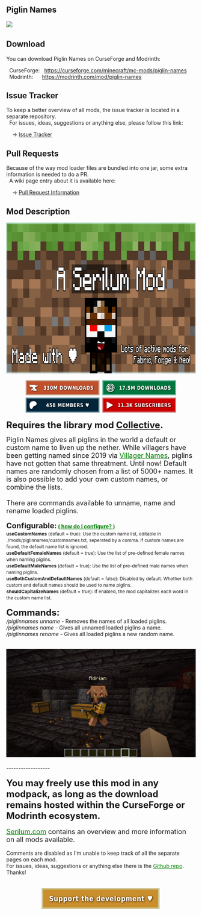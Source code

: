 <h2>Piglin Names</h2>
<p><a href="https://github.com/Serilum/Piglin-Names"><img src="https://serilum.com/assets/data/logo/piglin-names.png"></a></p><h2>Download</h2>
<p>You can download Piglin Names on CurseForge and Modrinth:</p><p>&nbsp;&nbsp;CurseForge: &nbsp;&nbsp;<a href="https://curseforge.com/minecraft/mc-mods/piglin-names">https://curseforge.com/minecraft/mc-mods/piglin-names</a><br>&nbsp;&nbsp;Modrinth: &nbsp;&nbsp;&nbsp;&nbsp;&nbsp;<a href="https://modrinth.com/mod/piglin-names">https://modrinth.com/mod/piglin-names</a></p>
<h2>Issue Tracker</h2>
<p>To keep a better overview of all mods, the issue tracker is located in a separate repository.<br>&nbsp;&nbsp;For issues, ideas, suggestions or anything else, please follow this link:</p>
<p>&nbsp;&nbsp;&nbsp;&nbsp;-> <a href="https://serilum.com/url/issue-tracker">Issue Tracker</a></p>
<h2>Pull Requests</h2>
<p>Because of the way mod loader files are bundled into one jar, some extra information is needed to do a PR.<br>&nbsp;&nbsp;A wiki page entry about it is available here:</p>
<p>&nbsp;&nbsp;&nbsp;&nbsp;-> <a href="https://serilum.com/url/pull-requests">Pull Request Information</a></p>
<h2>Mod Description</h2>
<p style="text-align: center;"><a href="https://serilum.com/"><img src="https://github.com/Serilum/.cdn/raw/main/description/header/header.png" alt="" width="838" height="400" /></a></p>
<p style="text-align: center;"><a href="https://curseforge.com/members/serilum/projects" target="_blank" rel="noopener noreferrer"><img src="https://raw.githubusercontent.com/Serilum/.data-workflow/main/badges/svg/curseforge.svg" width="200" /></a> <a href="https://modrinth.com/user/Serilum" target="_blank" rel="noopener noreferrer"><img src="https://raw.githubusercontent.com/Serilum/.data-workflow/main/badges/svg/modrinth.svg" width="200" /></a> <a href="https://patreon.com/serilum" target="_blank" rel="noopener noreferrer"><img src="https://raw.githubusercontent.com/Serilum/.data-workflow/main/badges/svg/patreon.svg" width="200" /></a> <a href="https://youtube.com/@serilum" target="_blank" rel="noopener noreferrer"><img src="https://raw.githubusercontent.com/Serilum/.data-workflow/main/badges/svg/youtube.svg" width="200" /></a></p>
<p><strong><span style="font-size: 24px;">Requires the library mod&nbsp;<a style="font-size: 24px;" href="https://curseforge.com/minecraft/mc-mods/collective" target="_blank" rel="noopener noreferrer">Collective</a>.<br /></span></strong></p>
<p><span style="font-size: 18px;">Piglin Names gives all piglins in the world a default or custom name to liven up the nether. While villagers have been getting named since 2019 via <a style="font-size: 18px; color: #008000;" href="https://curseforge.com/minecraft/mc-mods/villager-names">Villager Names</a>, piglins have not gotten that same threatment. Until now! Default names are randomly chosen from a list of 5000+ names. It is also possible to add your own custom names, or combine the lists.<br /><br />There are commands available to unname, name and rename loaded piglins.<br /></span><br /><strong><span style="font-size: 20px;">Configurable:</span> <span style="color: #008000; font-size: 14px;"><a style="color: #008000;" title="how" href="https://github.com/Serilum/.information/wiki/how-to-configure-mods" target="_blank" rel="noopener noreferrer">(&nbsp;how do I configure?&nbsp;)</a></span><br /></strong><span style="font-size: 12px;"><strong>useCustomNames</strong>&nbsp;(default = true): Use the custom name list, editable in ./mods/piglinnames/customnames.txt, seperated by a comma. If custom names are found, the default name list is ignored.</span><br /><span style="font-size: 12px;"><strong>useDefaultFemaleNames</strong>&nbsp;(default = true): Use the list of pre-defined female names when naming piglins.</span><br /><span style="font-size: 12px;"><strong>useDefaultMaleNames</strong>&nbsp;(default = true): Use the list of pre-defined male names when naming piglins.</span><br /><span style="font-size: 12px;"><strong>useBothCustomAndDefaultNames</strong>&nbsp;(default = false): Disabled by default. Whether both custom and default names should be used to name piglins.</span><br /><span style="font-size: 12px;"><strong>shouldCapitalizeNames</strong>&nbsp;(default = true): If enabled, the mod capitalizes each word in the custom name list.</span><br /><br /><span style="font-size: 24px;"><strong>Commands:</strong></span><br /><span style="font-size: 14px;"><em>/piglinnames unname</em> - Removes the names of all loaded piglins.<br /><em>/piglinnames name</em> - Gives all unnamed loaded piglins a name.<br /><em>/piglinnames rename</em> - Gives all loaded piglins a new random name.</span></p>
<p><br /><img src="https://github.com/Serilum/.cdn/raw/main/projects/piglin-names/a.png" /><br /><br />------------------<br /><br /><span style="font-size: 24px;"><strong>You may freely use this mod in any modpack, as long as the download remains hosted within the CurseForge or Modrinth ecosystem.</strong></span><br /><br /><span style="font-size: 18px;"><a style="font-size: 18px; color: #008000;" href="https://serilum.com/" target="_blank" rel="noopener noreferrer">Serilum.com</a> contains an overview and more information on all mods available.</span><br /><br /><span style="font-size: 14px;">Comments are disabled as I'm unable to keep track of all the separate pages on each mod.</span><span style="font-size: 14px;"><br />For issues, ideas, suggestions or anything else there is the&nbsp;<a style="font-size: 14px; color: #008000;" href="https://github.com/Serilum/.issue-tracker" target="_blank" rel="noopener noreferrer">Github repo</a>. Thanks!</span><span style="font-size: 6px;"><br /><br /></span></p>
<p style="text-align: center;"><a href="https://serilum.com/donate" target="_blank" rel="noopener noreferrer"><img src="https://github.com/Serilum/.cdn/raw/main/description/projects/support.svg" alt="" width="320" /></a></p>